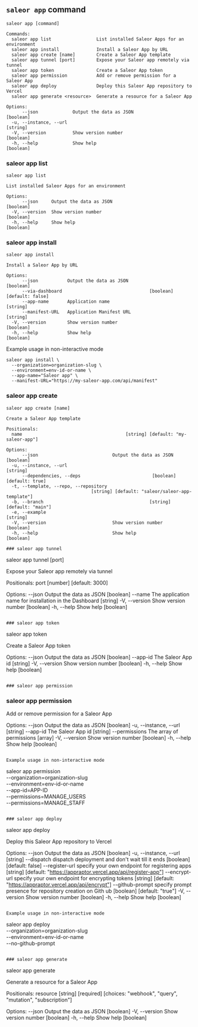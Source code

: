 ## `saleor app` command

```
saleor app [command]

Commands:
  saleor app list                 List installed Saleor Apps for an environment
  saleor app install              Install a Saleor App by URL
  saleor app create [name]        Create a Saleor App template
  saleor app tunnel [port]        Expose your Saleor app remotely via tunnel
  saleor app token                Create a Saleor App token
  saleor app permission           Add or remove permission for a Saleor App
  saleor app deploy               Deploy this Saleor App repository to Vercel
  saleor app generate <resource>  Generate a resource for a Saleor App

Options:
      --json             Output the data as JSON                       [boolean]
  -u, --instance, --url                                                 [string]
  -V, --version          Show version number                           [boolean]
  -h, --help             Show help                                     [boolean]
```

### saleor app list

```
saleor app list

List installed Saleor Apps for an environment

Options:
      --json     Output the data as JSON                               [boolean]
  -V, --version  Show version number                                   [boolean]
  -h, --help     Show help                                             [boolean]
```

### saleor app install

```
saleor app install

Install a Saleor App by URL

Options:
      --json           Output the data as JSON                         [boolean]
      --via-dashboard                                 [boolean] [default: false]
      --app-name       Application name                                 [string]
      --manifest-URL   Application Manifest URL                         [string]
  -V, --version        Show version number                             [boolean]
  -h, --help           Show help                                       [boolean]
```

Example usage in non-interactive mode

```
saleor app install \
  --organization=organization-slug \
  --environment=env-id-or-name \
  --app-name="Saleor app" \
  --manifest-URL="https://my-saleor-app.com/api/manifest"
```

### saleor app create

```
saleor app create [name]

Create a Saleor App template

Positionals:
  name                                       [string] [default: "my-saleor-app"]

Options:
      --json                            Output the data as JSON        [boolean]
  -u, --instance, --url                                                 [string]
      --dependencies, --deps                           [boolean] [default: true]
  -t, --template, --repo, --repository
                                [string] [default: "saleor/saleor-app-template"]
  -b, --branch                                        [string] [default: "main"]
  -e, --example                                                         [string]
  -V, --version                         Show version number            [boolean]
  -h, --help                            Show help                      [boolean]

### saleor app tunnel

```
saleor app tunnel [port]

Expose your Saleor app remotely via tunnel

Positionals:
  port                                                  [number] [default: 3000]

Options:
      --json     Output the data as JSON                               [boolean]
      --name     The application name for installation in the Dashboard [string]
  -V, --version  Show version number                                   [boolean]
  -h, --help     Show help                                             [boolean]
```

### saleor app token

```
saleor app token

Create a Saleor App token

Options:
      --json     Output the data as JSON                               [boolean]
      --app-id   The Saleor App id                                      [string]
  -V, --version  Show version number                                   [boolean]
  -h, --help     Show help                                             [boolean]
```

### saleor app permission

```
### saleor app permission

Add or remove permission for a Saleor App

Options:
      --json             Output the data as JSON                       [boolean]
  -u, --instance, --url                                                 [string]
      --app-id           The Saleor App id                              [string]
      --permissions      The array of permissions                        [array]
  -V, --version          Show version number                           [boolean]
  -h, --help             Show help                                     [boolean]
```

Example usage in non-interactive mode

```
saleor app permission \
  --organization=organization-slug \
  --environment=env-id-or-name \
  --app-id=APP-ID \
  --permissions=MANAGE_USERS \
  --permissions=MANAGE_STAFF
```

### saleor app deploy

```
saleor app deploy

Deploy this Saleor App repository to Vercel

Options:
      --json             Output the data as JSON                       [boolean]
  -u, --instance, --url                                                 [string]
      --dispatch         dispatch deployment and don't wait till it ends
                                                      [boolean] [default: false]
      --register-url     specify your own endpoint for registering apps
             [string] [default: "https://appraptor.vercel.app/api/register-app"]
      --encrypt-url      specify your own endpoint for encrypting tokens
                  [string] [default: "https://appraptor.vercel.app/api/encrypt"]
      --github-prompt    specify prompt presence for repository creation on Gith
                         ub                          [boolean] [default: "true"]
  -V, --version          Show version number                           [boolean]
  -h, --help             Show help                                     [boolean]
```

Example usage in non-interactive mode

```
saleor app deploy \
  --organization=organization-slug \
  --environment=env-id-or-name \
  --no-github-prompt
```

### saleor app generate

```
saleor app generate <resource>

Generate a resource for a Saleor App

Positionals:
  resource
   [string] [required] [choices: "webhook", "query", "mutation", "subscription"]

Options:
      --json     Output the data as JSON                               [boolean]
  -V, --version  Show version number                                   [boolean]
  -h, --help     Show help                                             [boolean]
```